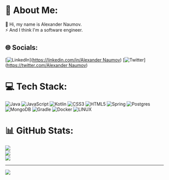 
# 💫 About Me:
👋 Hi, my name is Alexander Naumov.  
⚡ And I think I'm a software engineer.


## 🌐 Socials:
[![LinkedIn](https://img.shields.io/badge/LinkedIn-%230077B5.svg?logo=linkedin&logoColor=white)]([https://linkedin.com/in/Alexander Naumov](https://www.linkedin.com/in/alexander-naumov-913991134/)) 
[![Twitter](https://img.shields.io/badge/Twitter-%231DA1F2.svg?logo=Twitter&logoColor=white)]([https://twitter.com/Alexander Naumov](https://twitter.com/FunnyBtm)) 

# 💻 Tech Stack:
![Java](https://img.shields.io/badge/java-%23ED8B00.svg?style=for-the-badge&logo=java&logoColor=white) ![JavaScript](https://img.shields.io/badge/javascript-%23323330.svg?style=for-the-badge&logo=javascript&logoColor=%23F7DF1E) ![Kotlin](https://img.shields.io/badge/kotlin-%230095D5.svg?style=for-the-badge&logo=kotlin&logoColor=white) ![CSS3](https://img.shields.io/badge/css3-%231572B6.svg?style=for-the-badge&logo=css3&logoColor=white) ![HTML5](https://img.shields.io/badge/html5-%23E34F26.svg?style=for-the-badge&logo=html5&logoColor=white) ![Spring](https://img.shields.io/badge/spring-%236DB33F.svg?style=for-the-badge&logo=spring&logoColor=white) ![Postgres](https://img.shields.io/badge/postgres-%23316192.svg?style=for-the-badge&logo=postgresql&logoColor=white) ![MongoDB](https://img.shields.io/badge/MongoDB-%234ea94b.svg?style=for-the-badge&logo=mongodb&logoColor=white) ![Gradle](https://img.shields.io/badge/Gradle-02303A.svg?style=for-the-badge&logo=Gradle&logoColor=white) ![Docker](https://img.shields.io/badge/docker-%230db7ed.svg?style=for-the-badge&logo=docker&logoColor=white) ![LINUX](https://img.shields.io/badge/Linux-FCC624?style=for-the-badge&logo=linux&logoColor=black)
# 📊 GitHub Stats:
![](https://github-readme-stats.vercel.app/api?username=alexn256&theme=dark&hide_border=false&include_all_commits=false&count_private=false)<br/>
![](https://github-readme-streak-stats.herokuapp.com/?user=alexn256&theme=dark&hide_border=false)<br/>
![](https://github-readme-stats.vercel.app/api/top-langs/?username=alexn256&theme=dark&hide_border=false&include_all_commits=false&count_private=false&layout=compact)

---
[![](https://visitcount.itsvg.in/api?id=alexn256&icon=0&color=0)](https://visitcount.itsvg.in)

<!-- Proudly created with GPRM ( https://gprm.itsvg.in ) -->
